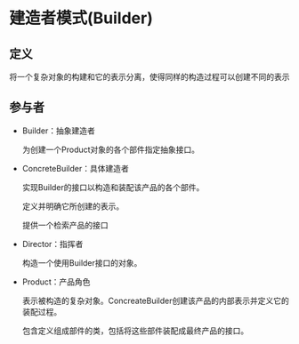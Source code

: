 # 建造者模式(Builder)



## 定义

将一个复杂对象的构建和它的表示分离，使得同样的构造过程可以创建不同的表示



## 参与者

- Builder：抽象建造者

  为创建一个Product对象的各个部件指定抽象接口。

- ConcreteBuilder：具体建造者

  实现Builder的接口以构造和装配该产品的各个部件。

  定义并明确它所创建的表示。

  提供一个检索产品的接口

- Director：指挥者

  构造一个使用Builder接口的对象。

- Product：产品角色

  表示被构造的复杂对象。ConcreateBuilder创建该产品的内部表示并定义它的装配过程。

  包含定义组成部件的类，包括将这些部件装配成最终产品的接口。